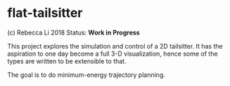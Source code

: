 # flat-tailsitter
(c) Rebecca Li 2018
Status: **Work in Progress**

This project explores the simulation and control of a 2D tailsitter. It has the aspiration to one day become a full 3-D visualization, hence some of the types are written to be extensible to that.

The goal is to do minimum-energy trajectory planning.
